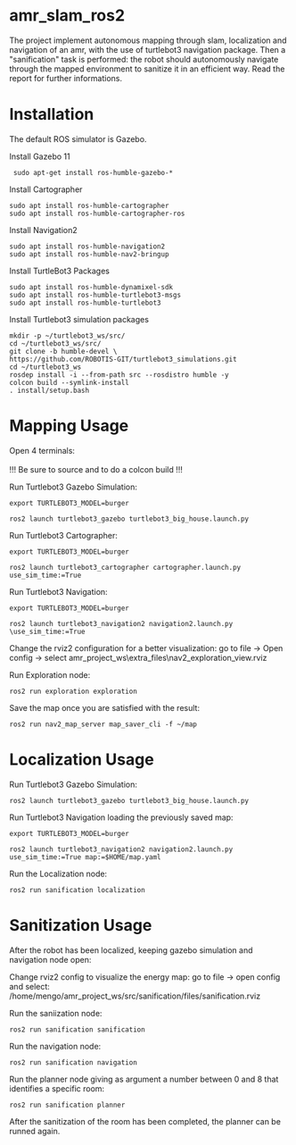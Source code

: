 # amr_slam_ros2
The project implement autonomous mapping through slam, localization and navigation of an amr, with the use of turtlebot3 navigation package. Then a "sanification" task is performed: the robot should autonomously navigate through the mapped environment to sanitize it in an efficient way. Read the report for further informations.

# Installation
The default ROS simulator is Gazebo. 

Install Gazebo 11
```console
 sudo apt-get install ros-humble-gazebo-*
```
 Install Cartographer
 ```console
sudo apt install ros-humble-cartographer
sudo apt install ros-humble-cartographer-ros
```
Install Navigation2
 ```console
sudo apt install ros-humble-navigation2
sudo apt install ros-humble-nav2-bringup
```
Install TurtleBot3 Packages
 ```console
sudo apt install ros-humble-dynamixel-sdk
sudo apt install ros-humble-turtlebot3-msgs
sudo apt install ros-humble-turtlebot3
```

Install Turtlebot3 simulation packages
 ```console
mkdir -p ~/turtlebot3_ws/src/
cd ~/turtlebot3_ws/src/
git clone -b humble-devel \
https://github.com/ROBOTIS-GIT/turtlebot3_simulations.git
cd ~/turtlebot3_ws
rosdep install -i --from-path src --rosdistro humble -y
colcon build --symlink-install
. install/setup.bash
```

# Mapping Usage
Open 4 terminals:<br />
<br />
!!! Be sure to source and to do a colcon build !!!
<br/>

Run Turtlebot3 Gazebo Simulation:
```console
export TURTLEBOT3_MODEL=burger
```
```console
ros2 launch turtlebot3_gazebo turtlebot3_big_house.launch.py
```

Run Turtlebot3 Cartographer:
```console
export TURTLEBOT3_MODEL=burger
```
```console
ros2 launch turtlebot3_cartographer cartographer.launch.py use_sim_time:=True 
```

Run Turtlebot3 Navigation:
```console
export TURTLEBOT3_MODEL=burger
```
```console
ros2 launch turtlebot3_navigation2 navigation2.launch.py \use_sim_time:=True 
```
Change the rviz2 configuration for a better visualization: go to file -> Open config -> select amr_project_ws\extra_files\nav2_exploration_view.rviz

Run Exploration node:
```console
ros2 run exploration exploration
```

Save the map once you are satisfied with the result:
```console
ros2 run nav2_map_server map_saver_cli -f ~/map
```

# Localization Usage
Run Turtlebot3 Gazebo Simulation:
```console
ros2 launch turtlebot3_gazebo turtlebot3_big_house.launch.py
```

Run Turtlebot3 Navigation loading the previously saved map:
```console
export TURTLEBOT3_MODEL=burger
```
```console
ros2 launch turtlebot3_navigation2 navigation2.launch.py use_sim_time:=True map:=$HOME/map.yaml
```

Run the Localization node:
```console
ros2 run sanification localization
```

# Sanitization Usage
After the robot has been localized, keeping gazebo simulation and navigation node open:<br />

Change rviz2 config to visualize the energy map: go to file -> open config and select: /home/mengo/amr_project_ws/src/sanification/files/sanification.rviz

Run the saniization node:
```console
ros2 run sanification sanification
```

Run the navigation node:
```console
ros2 run sanification navigation
```

Run the planner node giving as argument a number between 0 and 8 that identifies a specific room:
```console
ros2 run sanification planner
```

After the sanitization of the room has been completed, the planner can be runned again.

